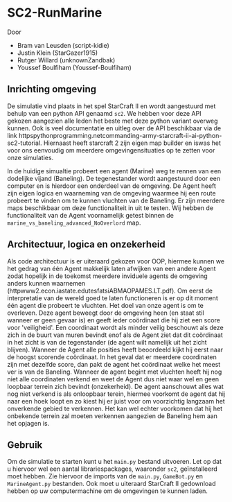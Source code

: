 # SC2-RunMarine
Door 
- Bram van Leusden (script-kidie)
- Justin Klein (StarGazer1915)
- Rutger Willard (unknownZandbak)
- Youssef Boulfiham (Youssef-Boulfiham)

## Inrichting omgeving
De simulatie vind plaats in het spel StarCraft II en wordt aangestuurd met behulp van een python API genaamd `sc2`. We hebben voor deze API gekozen aangezien alle leden het beste met deze python variant overweg kunnen. Ook is veel documentatie en uitleg over de API beschikbaar via de link httpspythonprogramming.netcommanding-army-starcraft-ii-ai-python-sc2-tutorial. Hiernaast heeft starcraft 2 zijn eigen map builder en iswas het voor ons eenvoudig om meerdere omgevingensituaties op te zetten voor onze simulaties. 

In de huidige simualtie probeert een agent (Marine) weg te rennen van een dodelijke vijand (Baneling). De tegenestander wordt aangestuurd door een computer en is hierdoor een onderdeel van de omgeving. De Agent heeft zijn eigen logica en waarneming van de omgeving waarmee hij een route probeert te vinden om te kunnen vluchten van de Baneling. Er zijn meerdere maps beschikbaar om deze functionaliteit in uit te testen. Wij hebben de functionaliteit van de Agent voornamelijk getest binnen de `marine_vs_baneling_advanced_NoOverlord` map.

## Architectuur, logica en onzekerheid
Als code architectuur is er uiteraard gekozen voor OOP, hiermee kunnen we het gedrag van één Agent makkelijk laten afwijken van een andere Agent zodat hopelijk in de toekomst meerdere inviduele agents de omgeving anders kunnen waarnemen (httpwww2.econ.iastate.edutesfatsiABMAOPAMES.LT.pdf). Om eerst de interpretatie van de wereld goed te laten functioneren is er op dit moment één agent die probeert te vluchten. Het doel van onze agent is om te overleven. Deze agent beweegt door de omgeving heen (en staat stil wanneer er geen gevaar is) en geeft ieder coördinaat die hij ziet een score voor 'veiligheid'. Een coordinaat wordt als minder veilig beschouwt als deze zich in de buurt van muren bevindt enof als de Agent ziet dat dit coördinaat in het zicht is van de tegenstander (de agent wilt namelijk uit het zicht blijven). Wanneer de Agent alle posities heeft beoordeeld kijkt hij eerst naar de hoogst scorende coördinaat. In het geval dat er meerdere coordinaten zijn met dezelfde score, dan pakt de agent het coördinaat welke het meest ver is van de Baneling. Wanneer de agent begint met vluchten heeft hij nog niet alle coordinaten verkend en weet de Agent dus niet waar wel en geen loopbaar terrein zich bevindt (onzekerheid). De agent aanschouwt alles wat nog niet verkend is als onloopbaar terein, hiermee voorkomt de agent dat hij naar een hoek loopt en zo kiest hij er juist voor om voorzichtig langzaam het onverkende gebied te verkennen. Het kan wel echter voorkomen dat hij het onbekende terrein zal moeten verkennen aangezien de Baneling hem aan het opjagen is.

## Gebruik
Om de simulatie te starten kunt u het `main.py` bestand uitvoeren. Let op dat u hiervoor wel een aantal librariespackages, waaronder `sc2`, geïnstalleerd moet hebben. Zie hiervoor de imports van de `main.py`, `GameBot.py` en `MarineAgent.py` bestanden. Ook moet u uiteraard StarCraft II gedownload hebben op uw computermachine om de omgevingen te kunnen laden.